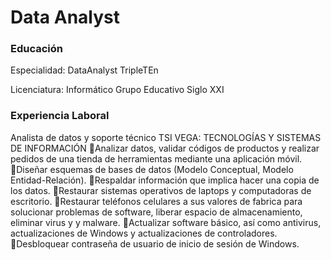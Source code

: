 # Data Analyst

### Educación
Especialidad: DataAnalyst TripleTEn

Licenciatura: Informático Grupo Educativo Siglo XXI

### Experiencia Laboral
Analista de datos y soporte técnico TSI VEGA: TECNOLOGÍAS Y SISTEMAS DE INFORMACIÓN 
🔷Analizar datos, validar códigos de productos y realizar pedidos de una tienda de herramientas mediante una aplicación móvil.
🔷Diseñar esquemas de bases de datos (Modelo Conceptual, Modelo Entidad-Relación).
🔷Respaldar información que implica hacer una copia de los datos.
🔷Restaurar sistemas operativos de laptops y computadoras de escritorio.
🔷Restaurar teléfonos celulares a sus valores de fabrica para solucionar problemas de software, liberar espacio de almacenamiento, eliminar virus y y malware. 
🔷Actualizar software básico, así como antivirus, actualizaciones de Windows y actualizaciones de controladores.
🔷Desbloquear contraseña de usuario de inicio de sesión de Windows.
